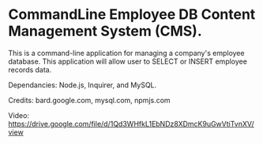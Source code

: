 # CommandLine Employee DB Content Management System (CMS).

This is a command-line application for managing a company's employee database. This application will allow user to SELECT or INSERT employee records data.

Dependancies: Node.js, Inquirer, and MySQL.

Credits: bard.google.com, mysql.com, npmjs.com

Video: https://drive.google.com/file/d/1Qd3WHfkL1EbNDz8XDmcK9uGwVtiTvnXV/view